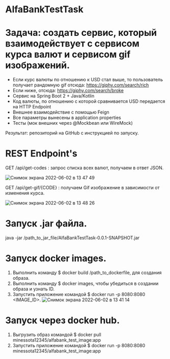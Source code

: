# AlfaBankTestTask

# Задача: создать сервис, который взаимодействует с сервисом курса валют и сервисом gif изображений.

- Если курс валюты по отношению к USD стал выше, то пользователь получает рандомную gif отсюда: https://giphy.com/search/rich
- Если ниже, отсюда: https://giphy.com/search/broke
- Сервис на Spring Boot 2 + Java/Kotlin
- Код валюты, по отношению с которой сравнивается USD передается на HTTP Endpoint
- Внешнее взаимодействие с помощью Feign
- Все параметры вынесены в application properties
- Тесты (мок внешних через @Mockbean или WireMock)

Результат: репозиторий на GitHub с инструкцией по запуску.

# REST Endpoint's

GET /api/get-codes : запрос списка всех валют, получаем в ответ JSON.

![Снимок экрана 2022-06-02 в 13 47 49](https://user-images.githubusercontent.com/95632773/171580721-db1a3014-7397-4c62-9d7b-31b442be0cc6.png)

GET /api/get-gif/{CODE} : получаем Gif изображение в зависимости от изменения курса.

![Снимок экрана 2022-06-02 в 13 48 26](https://user-images.githubusercontent.com/95632773/171580824-53970224-ea49-402e-b839-0f0c0ac0189b.png)


# Запуск .jar файла.

java -jar /path_to_jar_file/AlfaBankTestTask-0.0.1-SNAPSHOT.jar

# Запуск docker images.

1. Выполнить команду $ docker build /path_to_dockerfile, для создания образа.
2. Выполнить команду $ docker images, чтобы убедиться в создании образа и узнать ID.
3. Запустить приложение командой $ docker run -p 8080:8080 <IMAGE_ID>.
![Снимок экрана 2022-06-02 в 13 41 14](https://user-images.githubusercontent.com/95632773/171579422-1d1e96d3-7140-49b9-be2f-b823d84b71a8.png)

# Запуск через docker hub.

1. Выгрузить образ командой $ docker pull minessota12345/alfabank_test_image:app
2. Запустить приложение командой $ docker run -p 8080:8080 minessota12345/alfabank_test_image:app

